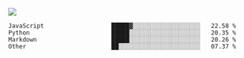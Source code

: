 ![](https://github-profile-summary-cards.vercel.app/api/cards/profile-details?username=igtm&theme=dracula)
<!--START_SECTION:waka-->

```text
JavaScript                   █████▓░░░░░░░░░░░░░░░░░░░   22.58 %
Python                       █████░░░░░░░░░░░░░░░░░░░░   20.35 %
Markdown                     █████░░░░░░░░░░░░░░░░░░░░   20.26 %
Other                        ██░░░░░░░░░░░░░░░░░░░░░░░   07.37 %
```

<!--END_SECTION:waka-->
